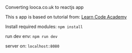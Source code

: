 Converting looca.co.uk to reactjs app

This s app is based on tutorial from: [Learn Code Academy](
https://www.youtube.com/playlist?list=PLoYCgNOIyGABj2GQSlDRjgvXtqfDxKm5b)

Install required modules: `npm install`

run dev env: `npm run dev`

server on: `localhost:8080`

